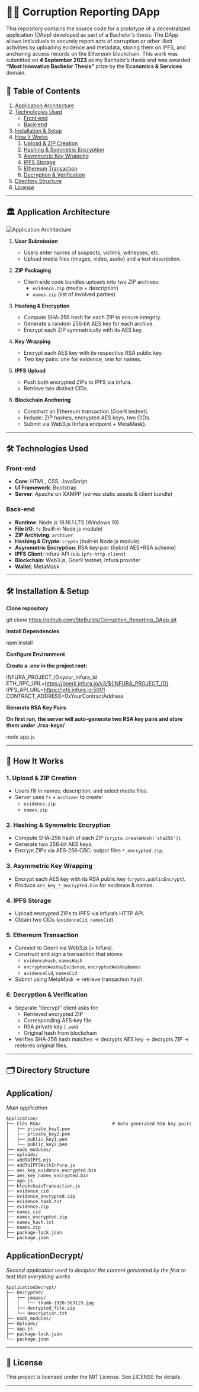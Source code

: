 # 🕵️‍♀️ Corruption Reporting DApp

This repository contains the source code for a prototype of a decentralized application (DApp) developed as part of a Bachelor’s thesis. The DApp allows individuals to securely report acts of corruption or other illicit activities by uploading evidence and metadata, storing them on IPFS, and anchoring access records on the Ethereum blockchain. This work was submitted on **4 September 2023** as my Bachelor’s thesis and was awarded **“Most Innovative Bachelor Thesis”** prize by the **Economics & Services** domain.


## 📑 Table of Contents

1. [Application Architecture](#application-architecture)  
2. [Technologies Used](#technologies-used)  
   - [Front‑end](#front‑end)  
   - [Back‑end](#back‑end)  
3. [Installation & Setup](#installation--setup)  
4. [How It Works](#how-it-works)  
   1. [Upload & ZIP Creation](#1-upload--zip-creation)  
   2. [Hashing & Symmetric Encryption](#2-hashing--symmetric-encryption)  
   3. [Asymmetric Key Wrapping](#3-asymmetric-key-wrapping)  
   4. [IPFS Storage](#4-ipfs-storage)  
   5. [Ethereum Transaction](#5-ethereum-transaction)  
   6. [Decryption & Verification](#6-decryption--verification)  
5. [Directory Structure](#directory-structure)  
6. [License](#license)

---

## 🏛️ Application Architecture

![Application Architecture](./Architecture.png)

1. **User Submission**  
   - Users enter names of suspects, victims, witnesses, etc.  
   - Upload media files (images, video, audio) and a text description.

2. **ZIP Packaging**  
   - Client‑side code bundles uploads into two ZIP archives:  
     - `evidence.zip` (media + description)  
     - `names.zip` (list of involved parties)  

3. **Hashing & Encryption**  
   - Compute SHA‑256 hash for each ZIP to ensure integrity.  
   - Generate a random 256‑bit AES key for each archive.  
   - Encrypt each ZIP symmetrically with its AES key.  

4. **Key Wrapping**  
   - Encrypt each AES key with its respective RSA public key.  
   - Two key pairs: one for evidence, one for names.

5. **IPFS Upload**  
   - Push both encrypted ZIPs to IPFS via Infura.  
   - Retrieve two distinct CIDs.

6. **Blockchain Anchoring**  
   - Construct an Ethereum transaction (Goerli testnet).  
   - Include: ZIP hashes, encrypted AES keys, two CIDs.  
   - Submit via Web3.js (Infura endpoint + MetaMask).

---

## 🛠️ Technologies Used

### Front‑end
- **Core**: HTML, CSS, JavaScript  
- **UI Framework**: Bootstrap  
- **Server**: Apache on XAMPP (serves static assets & client bundle)  

### Back‑end
- **Runtime**: Node.js 18.16.1 LTS (Windows 10)  
- **File I/O**: `fs` (built‑in Node.js module)  
- **ZIP Archiving**: `archiver`  
- **Hashing & Crypto**: `crypto` (built‑in Node.js module)  
- **Asymmetric Encryption**: RSA key‑pair (hybrid AES+RSA scheme)  
- **IPFS Client**: Infura API (via `ipfs-http-client`)  
- **Blockchain**: Web3.js, Goerli testnet, Infura provider  
- **Wallet**: MetaMask  

---

## 🛠️ Installation & Setup

**Clone repository**  

   git clone https://github.com/SteBuilds/Corruption_Reporting_DApp.git


**Install Dependencies**

npm install


**Configure Environment**

**Create a .env in the project root:**

INFURA_PROJECT_ID=your_infura_id
ETH_RPC_URL=https://goerli.infura.io/v3/${INFURA_PROJECT_ID}
IPFS_API_URL=https://ipfs.infura.io:5001
CONTRACT_ADDRESS=0xYourContractAddress

**Generate RSA Key Pairs**

**On first run, the server will auto‑generate two RSA key pairs and store them under ./rsa-keys/**

node app.js

---

## 🔄 How It Works

### 1. Upload & ZIP Creation
- Users fill in names, description, and select media files.  
- Server uses `fs` + `archiver` to create:  
  - `evidence.zip`  
  - `names.zip`

### 2. Hashing & Symmetric Encryption
- Compute SHA‑256 hash of each ZIP (`crypto.createHash('sha256')`).  
- Generate two 256‑bit AES keys.  
- Encrypt ZIPs via AES‑256‑CBC; output files `*_encrypted.zip`.

### 3. Asymmetric Key Wrapping
- Encrypt each AES key with its RSA public key (`crypto.publicEncrypt`).  
- Produce `aes_key_*_encrypted.bin` for evidence & names.

### 4. IPFS Storage
- Upload encrypted ZIPs to IPFS via Infura’s HTTP API.  
- Obtain two CIDs (`evidenceCid`, `namesCid`).

### 5. Ethereum Transaction
- Connect to Goerli via Web3.js (+ Infura).  
- Construct and sign a transaction that stores:  
  - `evidenceHash`, `namesHash`  
  - `encryptedAesKeyEvidence`, `encryptedAesKeyNames`  
  - `evidenceCid`, `namesCid`  
- Submit using MetaMask → retrieve transaction hash.

### 6. Decryption & Verification
- Separate “decrypt” client asks for:  
  - Retrieved encrypted ZIP  
  - Corresponding AES‑key file  
  - RSA private key (`.pem`)  
  - Original hash from blockchain  
- Verifies SHA‑256 hash matches → decrypts AES key → decrypts ZIP → restores original files.

---

## 🗂 Directory Structure

## Application/
*Main application*

```
Application/
├── Clés RSA/                           # Auto‑generated RSA key pairs
│   ├── private_key1.pem
│   ├── private_key2.pem
│   ├── public_key1.pem
│   └── public_key2.pem
├── node_modules/
├── uploads/
├── addToIPFS.mjs
├── addToIPFSWithInfura.js
├── aes_key_evidence_encrypted.bin
├── aes_key_names_encrypted.bin
├── app.js
├── blockchainTransaction.js
├── evidence_cid
├── evidence_encrypted.zip
├── evidence_hash.txt
├── evidence.zip
├── names_cid
├── names_encrypted.zip
├── names_hash.txt
├── names.zip
├── package-lock.json
└── package.json
```

## ApplicationDecrypt/
*Second application used to decipher the content generated by the first to test that everything works*

```
ApplicationDecrypt/
├── Decrypted/
│   ├── images/
│   │   └── thumb-1920-563119.jpg
│   ├── decrypted_file.zip
│   └── description.txt
├── node_modules/
├── Uploads/
├── app.js
├── package-lock.json
└── package.json
```

---

## 🧾 License

This project is licensed under the MIT License. See LICENSE for details.

---
